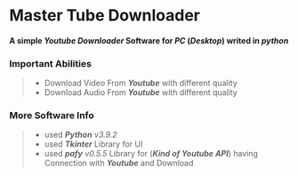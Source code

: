 # Master Tube Downloader
#### A simple _**Youtube Downloader**_ Software for _**PC**_ (_**Desktop**_) writed in _**python**_

### Important Abilities
> - Download Video From _**Youtube**_ with different quality
> - Download Audio From _**Youtube**_ with different quality


### More Software Info
> - used _**Python** v3.9.2_
> - used _**Tkinter**_ Library for UI
> - used _**pafy** v0.5.5_ Library for (_**Kind of Youtube API**_) having Connection with _**Youtube**_ and Download